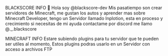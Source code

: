BLACKSCORE INFO
👋 Hola soy @blackscore-dev
Mis pasatiempo son crear servidores de Minecraft, me gustan los autos y aprender mas sobre Minecraft Developer, tengo un Servidor llamado Inplotion, esta en proceso y crecimiento si necesitas de mi ayuda contactame por discord me llamo @._.blackscore

MINECRAFT INFO
Estare subiendo plugins para tu servidor que te pueden ser utiles al momento, Estos plugins podras usarlo en un Servidor con acceso a archivos FTP 

